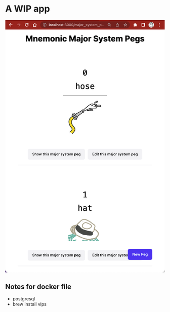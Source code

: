 # A WIP app

![WIP screenshot](docs/WIP-screenshot.png)

## Notes for docker file

* postgresql
* brew install vips
